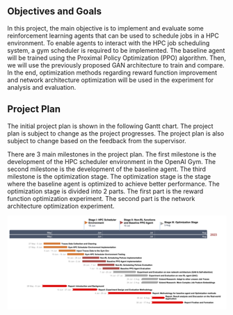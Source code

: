 ## Objectives and Goals

In this project, the main objective is to implement and evaluate some reinforcement learning agents that can be used to schedule jobs in a HPC environment. To enable agents to interact with the HPC job scheduling system, a gym scheduler is required to be implemented. The baseline agent will be trained using the Proximal Policy Optimization (PPO) algorithm. Then, we will use the previously proposed GAN architecture to train and compare. In the end, optimization methods regarding reward function improvement and network architecture optimization will be used in the experiment for analysis and evaluation.

## Project Plan

The initial project plan is shown in the following Gantt chart. The project plan is subject to change as the project progresses. The project plan is also subject to change based on the feedback from the supervisor.

There are 3 main milestones in the project plan. The first milestone is the development of the HPC scheduler environment in the OpenAI Gym. The second milestone is the development of the baseline agent. The third milestone is the optimization stage. The optimization stage is the stage where the baseline agent is optimized to achieve better performance. The optimization stage is divided into 2 parts. The first part is the reward function optimization experiment. The second part is the network architecture optimization experiment.

![my link](./fig.Gantt_Chat.png)


